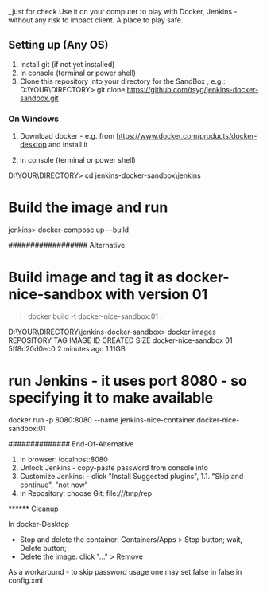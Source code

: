 _just for check
Use it on your computer to play with Docker, Jenkins - without any risk to impact client. A place to play safe.


## Setting up (Any OS)

1. Install git (if not yet installed)
2. In console (terminal or power shell) 
3. Clone this repository into your directory for the SandBox , e.g.:
D:\YOUR\DIRECTORY> git clone https://github.com/tsyg/jenkins-docker-sandbox.git

### On Windows

1. Download docker - e.g. from https://www.docker.com/products/docker-desktop  and install it

1. in console (terminal or power shell)

D:\YOUR\DIRECTORY> cd jenkins-docker-sandbox\jenkins


# Build the image and run 
jenkins> docker-compose up --build

##################  Alternative:

# Build image and tag it as docker-nice-sandbox with version 01

> docker build -t docker-nice-sandbox:01 .
 

D:\YOUR\DIRECTORY\jenkins-docker-sandbox> docker images
REPOSITORY            TAG       IMAGE ID       CREATED         SIZE
docker-nice-sandbox   01        5ff8c20d0ec0   2 minutes ago   1.11GB




# run Jenkins - it uses port 8080 - so specifying it to make available

docker run -p 8080:8080 --name jenkins-nice-container docker-nice-sandbox:01
 
############## End-Of-Alternative 
 

1. in browser: localhost:8080 
1. Unlock Jenkins - copy-paste password from console into
1. Customize Jenkins: - click "Install Suggested plugins", 
1.1. "Skip and continue", "not now"
1. in Repository: choose Git: file:///tmp/rep




******  Cleanup

In docker-Desktop
 - Stop and delete the container: Containers/Apps > Stop button;  wait, Delete button; 
 - Delete the image:    click "..." > Remove
 
 
 As a workaround - to skip password usage one may set false in 
 <useSecurity>false</useSecurity> in config.xml  
